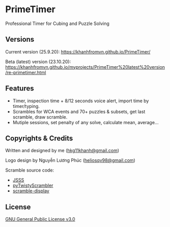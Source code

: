 # PrimeTimer
Professional Timer for Cubing and Puzzle Solving

## Versions
Current version (25.9.20): https://khanhfromvn.github.io/PrimeTimer/

Beta (latest) version (23.10.20): https://khanhfromvn.github.io/myprojects/PrimeTimer%20latest%20version/re-primetimer.html

## Features
* Timer, inspection time + 8/12 seconds voice alert, import time by timer/typing.
* Scrambles for WCA events and 70+ puzzles & subsets, get last scramble, draw scramble.
* Mutiple sessions, set penalty of any solve, calculate mean, average...

## Copyrights & Credits
Written and designed by me (hkg11khanh@gmail.com)

Logo design by Nguyễn Lương Phúc (heliosqv98@gmail.com)

Scramble source code:
* [JSSS](https://github.com/cubing/jsss)
* [pyTwistyScrambler](https://github.com/euphwes/pyTwistyScrambler)
* [scramble-display](https://github.com/cubing/scramble-display)

## License
[GNU General Public License v3.0](https://github.com/khanhfromvn/PrimeTimer/blob/master/LICENSE.md)
